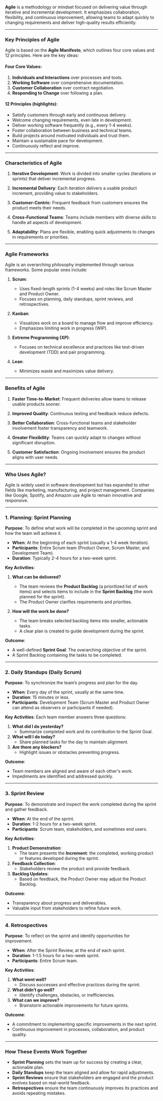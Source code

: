 **Agile** is a methodology or mindset focused on delivering value through iterative and incremental development. It emphasizes collaboration, flexibility, and continuous improvement, allowing teams to adapt quickly to changing requirements and deliver high-quality results efficiently.

---

### **Key Principles of Agile**
Agile is based on the **Agile Manifesto**, which outlines four core values and 12 principles. Here are the key ideas:

#### **Four Core Values**:
1. **Individuals and Interactions** over processes and tools.
2. **Working Software** over comprehensive documentation.
3. **Customer Collaboration** over contract negotiation.
4. **Responding to Change** over following a plan.

#### **12 Principles** (highlights):
- Satisfy customers through early and continuous delivery.
- Welcome changing requirements, even late in development.
- Deliver working software frequently (e.g., every 1-4 weeks).
- Foster collaboration between business and technical teams.
- Build projects around motivated individuals and trust them.
- Maintain a sustainable pace for development.
- Continuously reflect and improve.

---

### **Characteristics of Agile**
1. **Iterative Development**:
   Work is divided into smaller cycles (iterations or sprints) that deliver incremental progress.

2. **Incremental Delivery**:
   Each iteration delivers a usable product increment, providing value to stakeholders.

3. **Customer-Centric**:
   Frequent feedback from customers ensures the product meets their needs.

4. **Cross-Functional Teams**:
   Teams include members with diverse skills to handle all aspects of development.

5. **Adaptability**:
   Plans are flexible, enabling quick adjustments to changes in requirements or priorities.

---

### **Agile Frameworks**
Agile is an overarching philosophy implemented through various frameworks. Some popular ones include:

1. **Scrum**:
   - Uses fixed-length sprints (1-4 weeks) and roles like Scrum Master and Product Owner.
   - Focuses on planning, daily standups, sprint reviews, and retrospectives.

2. **Kanban**:
   - Visualizes work on a board to manage flow and improve efficiency.
   - Emphasizes limiting work in progress (WIP).

3. **Extreme Programming (XP)**:
   - Focuses on technical excellence and practices like test-driven development (TDD) and pair programming.

4. **Lean**:
   - Minimizes waste and maximizes value delivery.

---

### **Benefits of Agile**
1. **Faster Time-to-Market**:
   Frequent deliveries allow teams to release usable products sooner.

2. **Improved Quality**:
   Continuous testing and feedback reduce defects.

3. **Better Collaboration**:
   Cross-functional teams and stakeholder involvement foster transparency and teamwork.

4. **Greater Flexibility**:
   Teams can quickly adapt to changes without significant disruption.

5. **Customer Satisfaction**:
   Ongoing involvement ensures the product aligns with user needs.

---

### **Who Uses Agile?**
Agile is widely used in software development but has expanded to other fields like marketing, manufacturing, and project management. Companies like Google, Spotify, and Amazon use Agile to remain innovative and responsive.

---

### **1. Planning: Sprint Planning**
**Purpose**: To define what work will be completed in the upcoming sprint and how the team will achieve it.

- **When**: At the beginning of each sprint (usually a 1-4 week iteration).
- **Participants**: Entire Scrum team (Product Owner, Scrum Master, and Development Team).
- **Duration**: Typically 2-4 hours for a two-week sprint.

**Key Activities**:
1. **What can be delivered?**
   - The team reviews the **Product Backlog** (a prioritized list of work items) and selects items to include in the **Sprint Backlog** (the work planned for the sprint).
   - The Product Owner clarifies requirements and priorities.

2. **How will the work be done?**
   - The team breaks selected backlog items into smaller, actionable tasks.
   - A clear plan is created to guide development during the sprint.

**Outcome**:
- A well-defined **Sprint Goal**: The overarching objective of the sprint.
- A Sprint Backlog containing the tasks to be completed.

---

### **2. Daily Standups (Daily Scrum)**
**Purpose**: To synchronize the team’s progress and plan for the day.

- **When**: Every day of the sprint, usually at the same time.
- **Duration**: 15 minutes or less.
- **Participants**: Development Team (Scrum Master and Product Owner can attend as observers or participants if needed).

**Key Activities**:
Each team member answers three questions:
1. **What did I do yesterday?**
   - Summarize completed work and its contribution to the Sprint Goal.
2. **What will I do today?**
   - Share planned tasks for the day to maintain alignment.
3. **Are there any blockers?**
   - Highlight issues or obstacles preventing progress.

**Outcome**:
- Team members are aligned and aware of each other's work.
- Impediments are identified and addressed quickly.

---

### **3. Sprint Review**
**Purpose**: To demonstrate and inspect the work completed during the sprint and gather feedback.

- **When**: At the end of the sprint.
- **Duration**: 1-2 hours for a two-week sprint.
- **Participants**: Scrum team, stakeholders, and sometimes end users.

**Key Activities**:
1. **Product Demonstration**:
   - The team presents the **Increment**: the completed, working product or features developed during the sprint.
2. **Feedback Collection**:
   - Stakeholders review the product and provide feedback.
3. **Backlog Updates**:
   - Based on feedback, the Product Owner may adjust the Product Backlog.

**Outcome**:
- Transparency about progress and deliverables.
- Valuable input from stakeholders to refine future work.

---

### **4. Retrospectives**
**Purpose**: To reflect on the sprint and identify opportunities for improvement.

- **When**: After the Sprint Review, at the end of each sprint.
- **Duration**: 1-1.5 hours for a two-week sprint.
- **Participants**: Entire Scrum team.

**Key Activities**:
1. **What went well?**
   - Discuss successes and effective practices during the sprint.
2. **What didn’t go well?**
   - Identify challenges, obstacles, or inefficiencies.
3. **What can we improve?**
   - Brainstorm actionable improvements for future sprints.

**Outcome**:
- A commitment to implementing specific improvements in the next sprint.
- Continuous improvement in processes, collaboration, and product quality.

---

### **How These Events Work Together**
- **Sprint Planning** sets the team up for success by creating a clear, actionable plan.
- **Daily Standups** keep the team aligned and allow for rapid adjustments.
- **Sprint Reviews** ensure that stakeholders are engaged and the product evolves based on real-world feedback.
- **Retrospectives** ensure the team continuously improves its practices and avoids repeating mistakes.

